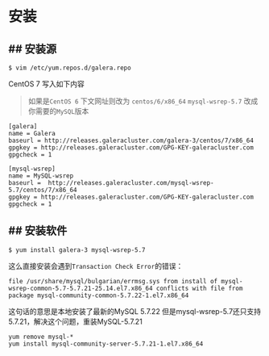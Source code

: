 # 安装

## ## 安装源
```
$ vim /etc/yum.repos.d/galera.repo
```
CentOS 7 写入如下内容

> 如果是`CentOS 6` 下文网址则改为 `centos/6/x86_64`
> `mysql-wsrep-5.7` 改成你需要的`MySQL`版本

```
[galera]
name = Galera
baseurl = http://releases.galeracluster.com/galera-3/centos/7/x86_64
gpgkey = http://releases.galeracluster.com/GPG-KEY-galeracluster.com
gpgcheck = 1

[mysql-wsrep]
name = MySQL-wsrep
baseurl =  http://releases.galeracluster.com/mysql-wsrep-5.7/centos/7/x86_64
gpgkey = http://releases.galeracluster.com/GPG-KEY-galeracluster.com
gpgcheck = 1
```

## ## 安装软件

```
$ yum install galera-3 mysql-wsrep-5.7
```

这么直接安装会遇到`Transaction Check Error`的错误：
```
file /usr/share/mysql/bulgarian/errmsg.sys from install of mysql-wsrep-common-5.7-5.7.21-25.14.el7.x86_64 conflicts with file from package mysql-community-common-5.7.22-1.el7.x86_64
```

这句话的意思是本地安装了最新的MySQL 5.7.22 但是mysql-wsrep-5.7还只支持5.7.21，解决这个问题，重装MySQL-5.7.21
```
yum remove mysql-*
yum install mysql-community-server-5.7.21-1.el7.x86_64
```
